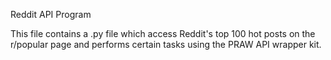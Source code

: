 Reddit API Program

This file contains a .py file which access Reddit's top 100 hot posts on the r/popular page and performs certain tasks using the PRAW API wrapper kit.
